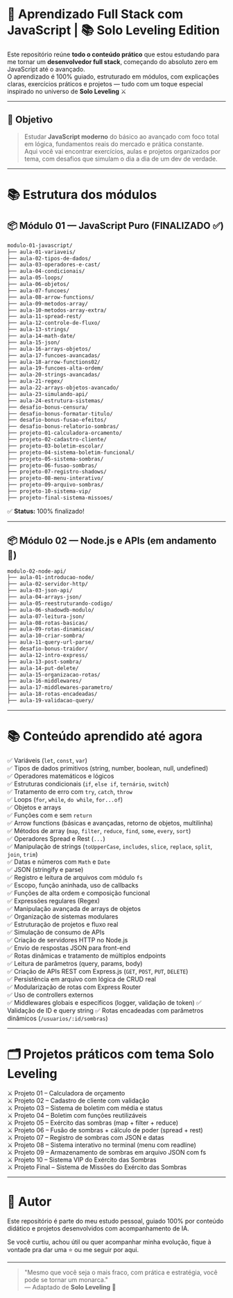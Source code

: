 # 🧠 Aprendizado Full Stack com JavaScript | 📚 Solo Leveling Edition

Este repositório reúne **todo o conteúdo prático** que estou estudando para me tornar um **desenvolvedor full stack**, começando do absoluto zero em JavaScript até o avançado.  
O aprendizado é 100% guiado, estruturado em módulos, com explicações claras, exercícios práticos e projetos — tudo com um toque especial inspirado no universo de **Solo Leveling** ⚔️

---

## 🚀 Objetivo

> Estudar **JavaScript moderno** do básico ao avançado com foco total em lógica, fundamentos reais do mercado e prática constante.  
> Aqui você vai encontrar exercícios, aulas e projetos organizados por tema, com desafios que simulam o dia a dia de um dev de verdade.

---

# 📚 Estrutura dos módulos

## 📦 Módulo 01 — JavaScript Puro (FINALIZADO ✅)

```bash
modulo-01-javascript/
├── aula-01-variaveis/
├── aula-02-tipos-de-dados/
├── aula-03-operadores-e-cast/
├── aula-04-condicionais/
├── aula-05-loops/
├── aula-06-objetos/
├── aula-07-funcoes/
├── aula-08-arrow-functions/
├── aula-09-metodos-array/
├── aula-10-metodos-array-extra/
├── aula-11-spread-rest/
├── aula-12-controle-de-fluxo/
├── aula-13-strings/
├── aula-14-math-date/
├── aula-15-json/
├── aula-16-arrays-objetos/
├── aula-17-funcoes-avancadas/
├── aula-18-arrow-functions02/
├── aula-19-funcoes-alta-ordem/
├── aula-20-strings-avancadas/
├── aula-21-regex/
├── aula-22-arrays-objetos-avancado/
├── aula-23-simulando-api/
├── aula-24-estrutura-sistemas/
├── desafio-bonus-censura/
├── desafio-bonus-formatar-titulo/
├── desafio-bonus-fusao-efeitos/
├── desafio-bonus-relatorio-sombras/
├── projeto-01-calculadora-orcamento/
├── projeto-02-cadastro-cliente/
├── projeto-03-boletim-escolar/
├── projeto-04-sistema-boletim-funcional/
├── projeto-05-sistema-sombras/
├── projeto-06-fusao-sombras/
├── projeto-07-registro-shadows/
├── projeto-08-menu-interativo/
├── projeto-09-arquivo-sombras/
├── projeto-10-sistema-vip/
├── projeto-final-sistema-missoes/
```

✅ **Status:** 100% finalizado!

---

## 📦 Módulo 02 — Node.js e APIs (em andamento 🚀)

```bash
modulo-02-node-api/
├── aula-01-introducao-node/
├── aula-02-servidor-http/
├── aula-03-json-api/
├── aula-04-arrays-json/
├── aula-05-reestruturando-codigo/
├── aula-06-shadowdb-modulo/
├── aula-07-leitura-json/
├── aula-08-rotas-basicas/
├── aula-09-rotas-dinamicas/
├── aula-10-criar-sombra/
├── aula-11-query-url-parse/
├── desafio-bonus-traidor/
├── aula-12-intro-express/
├── aula-13-post-sombra/
├── aula-14-put-delete/
├── aula-15-organizacao-rotas/
├── aula-16-middlewares/
├── aula-17-middlewares-parametro/
├── aula-18-rotas-encadeadas/
├── aula-19-validacao-query/
```

---

# 📚 Conteúdo aprendido até agora

✅ Variáveis (`let`, `const`, `var`)  
✅ Tipos de dados primitivos (string, number, boolean, null, undefined)  
✅ Operadores matemáticos e lógicos  
✅ Estruturas condicionais (`if`, `else if`, `ternário`, `switch`)  
✅ Tratamento de erro com `try`, `catch`, `throw`  
✅ Loops (`for`, `while`, `do while`, `for...of`)  
✅ Objetos e arrays  
✅ Funções com e sem `return`  
✅ Arrow functions (básicas e avançadas, retorno de objetos, multilinha)  
✅ Métodos de array (`map`, `filter`, `reduce`, `find`, `some`, `every`, `sort`)  
✅ Operadores Spread e Rest (`...`)  
✅ Manipulação de strings (`toUpperCase`, `includes`, `slice`, `replace`, `split`, `join`, `trim`)  
✅ Datas e números com `Math` e `Date`  
✅ JSON (stringify e parse)  
✅ Registro e leitura de arquivos com módulo `fs`  
✅ Escopo, função aninhada, uso de callbacks  
✅ Funções de alta ordem e composição funcional  
✅ Expressões regulares (Regex)  
✅ Manipulação avançada de arrays de objetos  
✅ Organização de sistemas modulares  
✅ Estruturação de projetos e fluxo real  
✅ Simulação de consumo de APIs  
✅ Criação de servidores HTTP no Node.js  
✅ Envio de respostas JSON para front-end  
✅ Rotas dinâmicas e tratamento de múltiplos endpoints  
✅ Leitura de parâmetros (query, params, body)  
✅ Criação de APIs REST com Express.js (`GET`, `POST`, `PUT`, `DELETE`)  
✅ Persistência em arquivo com lógica de CRUD real  
✅ Modularização de rotas com Express Router  
✅ Uso de controllers externos  
✅ Middlewares globais e específicos (logger, validação de token)
✅ Validação de ID e query string
✅ Rotas encadeadas com parâmetros dinâmicos (`/usuarios/:id/sombras`)

---

# 🗂️ Projetos práticos com tema Solo Leveling

⚔️ Projeto 01 – Calculadora de orçamento  
⚔️ Projeto 02 – Cadastro de cliente com validação  
⚔️ Projeto 03 – Sistema de boletim com média e status  
⚔️ Projeto 04 – Boletim com funções reutilizáveis  
⚔️ Projeto 05 – Exército das sombras (map + filter + reduce)  
⚔️ Projeto 06 – Fusão de sombras + cálculo de poder (spread + rest)  
⚔️ Projeto 07 – Registro de sombras com JSON e datas  
⚔️ Projeto 08 – Sistema interativo no terminal (menu com readline)  
⚔️ Projeto 09 – Armazenamento de sombras em arquivo JSON com fs  
⚔️ Projeto 10 – Sistema VIP do Exército das Sombras  
⚔️ Projeto Final – Sistema de Missões do Exército das Sombras

---

# 👤 Autor

Este repositório é parte do meu estudo pessoal, guiado 100% por conteúdo didático e projetos desenvolvidos com acompanhamento de IA.

Se você curtiu, achou útil ou quer acompanhar minha evolução, fique à vontade pra dar uma ⭐️ ou me seguir por aqui.

---

> "Mesmo que você seja o mais fraco, com prática e estratégia, você pode se tornar um monarca."  
> — Adaptado de **Solo Leveling** 🖤
